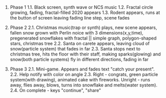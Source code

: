 1. Phase 1
1.1. Black screen, synth wave or NCS music
1.2. Fractal circle growing, fading, fractal-filled 2020 appears
1.3. Rodent appears, runs at the button of screen leaving fading line step, scene fades

2. Phase 2
2.1. Christmas music(trap or synth) plays, new scene appears, fallen snow grown with Perlin noice with 3 dimensions(x,y,time), pregenerated snowflakes with fractal || simple graph, polygon-shaped stars, christmas tree
2.2. Santa on carete appears, leaving cloud of snow(particle system) that fades in far
2.3. Santa stops next to christmas tree, hits the floor with their staff, making sparks(glowing) and snow(both particle systems) fly in different directions, fading in far

3. Phase 3
2.1. Mini-game. Appears and fades text "catch your present".
2.2. Help notify with color on angle
2.3. Right - congrats, green particle system(with drawing), animated cake with fireworks. Unright - runs away, flies away, blows, turns into snowflake and melts(water system).
2.4. On complete - keys "continue", "share"